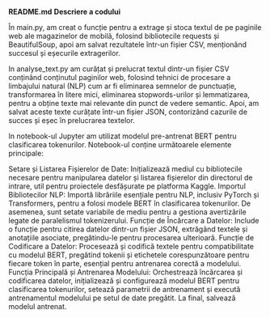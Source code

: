 **README.md**
**Descriere a codului**

În main.py, am creat o funcție pentru a extrage și stoca textul de pe paginile web ale magazinelor de mobilă, folosind bibliotecile requests și BeautifulSoup, apoi am salvat rezultatele într-un fișier CSV, menționând succesul și eșecurile extragerilor.

In analyse_text.py am curățat și prelucrat textul dintr-un fișier CSV conținând conținutul paginilor web, folosind tehnici de procesare a limbajului natural (NLP) cum ar fi eliminarea semnelor de punctuație, transformarea în litere mici, eliminarea stopwords-urilor și lemmatizarea, pentru a obține texte mai relevante din punct de vedere semantic. 
Apoi, am salvat aceste texte curățate într-un fișier JSON, contorizând cazurile de succes și eșec în prelucrarea textelor.

In notebook-ul Jupyter am utilizat modelul pre-antrenat BERT pentru clasificarea tokenurilor. 
Notebook-ul conține următoarele elemente principale:

Setare și Listarea Fișierelor de Date: Inițializează mediul cu bibliotecile necesare pentru manipularea datelor și listarea fișierelor din directorul de intrare, util pentru proiectele desfășurate pe platforma Kaggle.
Importul Bibliotecilor NLP: Importă librăriile esențiale pentru NLP, inclusiv PyTorch și Transformers, pentru a folosi modele BERT în clasificarea tokenurilor. De asemenea, sunt setate variabile de mediu pentru a gestiona avertizările legate de paralelismul tokenizerului.
Funcție de Încărcare a Datelor: Include o funcție pentru citirea datelor dintr-un fișier JSON, extrăgând textele și anotațiile asociate, pregătindu-le pentru procesarea ulterioară.
Funcție de Codificare a Datelor: Procesează și codifică textele pentru compatibilitate cu modelul BERT, pregătind tokenii și etichetele corespunzătoare pentru fiecare token în parte, esențial pentru antrenarea corectă a modelului.
Funcția Principală și Antrenarea Modelului: Orchestrează încărcarea și codificarea datelor, inițializează și configurează modelul BERT pentru clasificarea tokenurilor, setează parametrii de antrenament și execută antrenamentul modelului pe setul de date pregătit. La final, salvează modelul antrenat.
